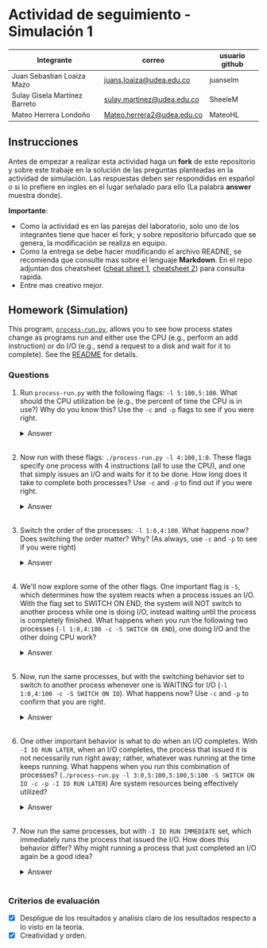 # Actividad de seguimiento - Simulación 1

|Integrante|correo|usuario github|
|----------|------|--------------|
|Juan Sebastian Loaiza Mazo|juans.loaiza@udea.edu.co|juanselm|
|Sulay Gisela Martínez Barreto|sulay.martinez@udea.edu.co|SheeleM|
|Mateo Herrera Londoño|Mateo.herrera2@udea.edu.co|MateoHL|

## Instrucciones

Antes de empezar a realizar esta actividad haga un **fork** de este repositorio y sobre este trabaje en la solución de las preguntas planteadas en la actividad de simulación. Las respuestas deben ser respondidas en español o si lo prefiere en ingles en el lugar señalado para ello (La palabra **answer** muestra donde).

**Importante**:
* Como la actividad es en las parejas del laboratorio, solo uno de los integrantes tiene que hacer el fork; y sobre repositorio bifurcado que se genera, la modificación se realiza en equipo.
* Como la entrega se debe hacer modificando el archivo READNE, se recomienda que consulte mas sobre el lenguaje **Markdown**. En el repo adjuntan dos cheatsheet ([cheat sheet 1](Markdown_Cheat_Sheet.pdf), [cheatsheet 2](markdown-cheatsheet.pdf)) para consulta rapida.
* Entre mas creativo mejor.

## Homework (Simulation)

This program, [`process-run.py`](process-run.py), allows you to see how process states change as programs run and either use the CPU (e.g., perform an add instruction) or do I/O (e.g., send a request to a disk and wait for it to complete). See the [README](https://github.com/remzi-arpacidusseau/ostep-homework/blob/master/cpu-intro/README.md) for details.

### Questions

1. Run `process-run.py` with the following flags: `-l 5:100,5:100`. What should the CPU utilization be (e.g., the percent of time the CPU is in use?) Why do you know this? Use the `-c` and `-p` flags to see if you were right.
   
   <details>
   <summary>Answer</summary>
   <p><b>Comando</b></p>

   ```python
    python3 process-run.py -l 5:100,5:100 -c -p
   ```

     <img src="images/process1.png" alt="Process 1" style="display: block; margin: 0 auto; width: 80%; height: auto;">

   <br>

   ##### Explicación.


   Al ejecutat el comando anterior se simulan dos procesos:
   - **PID 0:** Ejecuta 5 instrucciones en la CPU sin realizar ninguna operación de entrada/salida (I/O). Comienza su ejecución de inmediato.
   - **PID 1:** También ejecuta 5 instrucciones en la CPU, pero su ejecución no está condicionada a que el proceso PID 0 termine primero. En este caso, el planificador decide cómo alternar la ejecución de ambos procesos.
   - **-c (Compute Statistics):** Muestra estadísticas detalladas al final de la ejecución, incluyendo el tiempo total de ejecución, el tiempo ocupado de la CPU y el tiempo ocupado en I/O.

     Ayuda a verificar si la CPU estuvo en uso todo el tiempo y si hubo tiempos muertos.
   - **-p (Print Execution Details):**
   Imprime información sobre el estado de los procesos en cada ciclo.

   <br>
   
   ##### Estado de los Procesos en la Simulación

    | PID | Tiempo 1-5| Tiempo 6| Tiempo 7-10 |
    |---|---|---|---|
    | **0** | Está en `RUN: cpu` | El proceso 0 ha terminado (`DONE`). | Ha finalizado (`DONE`). |
    | **1** | Está `READY` esperando su turno. | Ahora el proceso 1 empieza a ejecutarse (`RUN: cpu`). | El proceso 1 sigue ejecutando CPU hasta que termina. |


   ##### Conclusión:
   - Tiempo total 10 → La simulación duró 10 ciclos. <br>
   - CPU ocupada:10 (100%) → La CPU estuvo ocupada todo el tiempo, sin tiempos muertos.<br>
   - IO ocupada 0 (0%) → No hubo operaciones de entrada/salida (I/O).
   - La planificación utilizada es FIFO porque los procesos se ejecutan en el orden en que llegan sin interrupciones.

   </details>
   <br>

   

2. Now run with these flags: `./process-run.py -l 4:100,1:0`. These flags specify one process with 4 instructions (all to use the CPU), and one that simply issues an I/O and waits for it to be done. How long does it take to complete both processes? Use `-c` and `-p` to find out if you were right. 
   
 
   <details>
   <summary>Answer</summary>
   <p><b>Comando</b></p>

   ```python
     python3 process-run.py -l 4:100,1:0 -c -p
   ```

     <img src="images/process2.png" alt="Process 1" style="display: block; margin: 0 auto; width: 80%; height: auto;">

   <br>

   ##### Explicación.


   Al ejecutar el comando anterior se simulan dos procesos en 11 intervalos tiempo:
   - **PID 0:** ejecuta 4 instrucciones que usan CPU
   - **PID 1:** Tiene 1 instrucción de I/O (RUN:io), luego espera a que termine. 
   <br>
   
   ##### Estado de los Procesos en la Simulación

   | PID | Tiempo 1-4 | Tiempo 5-10 | Tiempo 11 |
   |-----|------------|-------------|-----------|
   | **0**   | Está en `RUN:cpu`, ejecutando normalmente. | Termina su ejecución (`DONE`). | Ya ha finalizado. |
   | **1**   | Está en `READY`, esperando su turno. | Inicia operación de E/S (`RUN:io`) y luego permanece `BLOCKED` esperando que finalice. | Termina operación de E/S (`RUN:io_done`) y finaliza (`DONE`). |



   ##### Conclusión:
   - El proceso PID 0 fue muy rápido porque solo necesitaba usar la CPU. Terminó en 4 unidades de tiempo sin interrupciones. <br>
   - El proceso PID 1, aunque solo tenía una instrucción, tardó mucho más porque era una operación de entrada/salida (I/O), lo cual lo dejó bloqueado durante 5 unidades de tiempo esperando respuesta.<br>
   - El sistema completo tomó 11 unidades de tiempo para ejecutar ambos procesos, principalmente porque PID 1 estuvo bloqueado esperando que finalizara su I/O.
   - Esto demuestra que las operaciones de I/O pueden causar demoras importantes, incluso cuando los procesos son 
   cortos.
   - El CPU estuvo ocupado durante 6 de los 11 tiempos (54.55%), lo cual es un uso razonablemente bueno.
   - No hubo tiempos muertos de CPU, es decir, en cada unidad de tiempo hubo algún proceso en ejecución o esperando IO, lo cual implica un buen aprovechamiento.
   - La unidad de entrada/salida (IO) estuvo activa durante 5 de los 11 tiempos (45.45%), cuando el proceso 1 se encontraba esperando la finalización de su operación de IO.
   - El IO fue ejecutado en paralelo al tiempo que el CPU finalizaba con PID 0, mostrando una buena sincronización entre CPU e IO.

   </details>
   <br>


3. Switch the order of the processes: `-l 1:0,4:100`. What happens now? Does switching the order matter? Why? (As always, use `-c` and `-p` to see if you were right)
   
 
   <details>
   <summary>Answer</summary>
   <p><b>Comando</b></p>

   ```python
     python3 ./process-run.py -l 1:0,4:100 -c -p

   ```

     <img src="images/process3.png" alt="Process 1" style="display: block; margin: 0 auto; width: 80%; height: auto;">

   <br>

   ##### Explicación.


   Al ejecutar este comando se simulan dos procesos en 7 intervalos de tiempo:
   - **PID 0:** Tiene 1 instrución de I/O RUN, luego eespera a que termine
   - **PID 1:** Ejecuta 4 intrucciones que usan CPU. 
   <br>
   
   ##### Estado de los Procesos en la Simulación

   | PID | Tiempo 1 | Tiempo 2-5 | Tiempo 6 | Tiempo 7 |
   |-----|----------|------------|----------|----------|
   | **0** | Inicia operación de E/S (`RUN:io`) | Permanece `BLOCKED` esperando que finalice su operación I/O | Sigue `BLOCKED` | Termina operación de E/S (`RUN:io_done`) y finaliza (`DONE`) |
   | **1** | Está en `READY`, esperando su turno | Ejecuta sus instrucciones de CPU (`RUN:cpu`) | Termina su ejecución (`DONE`) | Ya ha finalizado |


   ##### Conclusión:
   - Al ejecutar -l 1:0,4:100, el sistema operativo mostró una gestión eficiente mediante multiprogramación.
   - Cuando el primer proceso (PID 0) se bloqueó por I/O, el sistema ejecutó el segundo (PID 1), que usaba CPU. Así, ambos avanzaron en paralelo, logrando un uso eficiente del CPU (85.71%) y del I/O (71.43%).
   - Esto demuestra la efectividad de la política "SWITCH ON IO", que cambia a otro proceso cuando uno se bloquea, reduciendo tiempos muertos y mejorando el rendimiento.
   - El orden de los procesos influye directamente en la eficiencia del sistema, permitiendo una mejor utilización de los recursos
   </details>
   <br>


4. We'll now explore some of the other flags. One important flag is `-S`, which determines how the system reacts when a process issues an I/O. With the flag set to SWITCH ON END, the system will NOT switch to another process while one is doing I/O, instead waiting until the process is completely finished. What happens when you run the following two processes (`-l 1:0,4:100 -c -S SWITCH ON END`), one doing I/O and the other doing CPU work?
   
   <details>
   <summary>Answer</summary>
   <p><b>Comando</b></p>

   ```python
   python3 process-run.py -l 1:0,4:100 -c -S SWITCH_ON_END
   ```

   <img src="images/process4.png" alt="Process 5" style="display: block; margin: 0 auto; width: 80%; height: auto;">

   <br>

   ##### Explicación.

   Al ejecutat el comando anterior se simulan dos procesos:
   - **PID 0:** Este proceso ejecuta una operación de I/O.
   - **PID 1:** Este proceso ejecuta instrucciones sobre la CPU.
   - **SWITCH_ON_END:** Esta opción usada en el comando indica que solo puede ser intercambiado los procesos cuan se termine la ejecución del primero.

   <br>

   |PID|Tiempo 1|Tiempo 2-6|Tiempo 7|Tiempo 8-11|
   |---|---|---|---|---|
   |**0**|Está en ejecución con una operación de I/O.|Permanece en estado BLOCKED|Finaliza su proceso I/O|Ha finalizado (DONE).|
   |**1**|Está READY esperando su turno|Permanece READY sin ejecución.|Continua en estado Ready|Inicia ejecución en CPU hasta terminar|

   ##### Conclusión:
   El cambio de proceso solo ocurre cuando uno termina, en este caso hasta que termine el PID 0. Esto causa ineficiencia, ya que la CPU está inactiva durante el tiempo en que PID 0 está bloqueado y luego de eso el PID 1 puede iniciar su ejecución.

   </details>
   <br>

5. Now, run the same processes, but with the switching behavior set to switch to another process whenever one is WAITING for I/O (`-l 1:0,4:100 -c -S SWITCH ON IO`). What happens now? Use `-c` and `-p` to confirm that you are right.
   
   <details>
   <summary>Answer</summary>
   <p><b>Comando</b></p>

   ```python
   python3 process-run.py -l 1:0,4:100 -c -S SWITCH_ON_IO
   ```

   <img src="images/process5.png" alt="Process 5" style="display: block; margin: 0 auto; width: 80%; height: auto;">
   <br>

   ##### Explicación.

   Al ejecutat el comando anterior se simulan dos procesos:
   - **PID 0:** Este proceso ejecuta una operación de I/O.
   - **PID 1:** Este proceso ejecuta instrucciones sobre la CPU.
   - **SWITCH_ON_IO:** Cuando uno de los procesos entra en estado I/O se puede cambiar de proceso.

   <br>

   |PID|Tiempo 1|Tiempo 2-6|Tiempo 7|Tiempo 8-11|
   |---|---|---|---|---|
   |**0**|Empieza la ejecución con una operación de I/O|Se queda en estado BLOCKED esperando su I/O.|Permanece bloqueado esperando el fin de su I/O. |finaliza su proceso I/O|
   |**1**|Inicia su estado en READY|Usa la CPU (RUN: cpu) sin necesidad de que PID 0 halla terminado.|Finaliza su proceso|Ya ha finalizado su proceso|

   ##### Conclusión:
   En este caso se optimiza el uso de la CPU, ya que mientras PID 0 está bloqueado esperando la I/O, PID 1 usa la CPU, evitando tiempos muertos.

   </details>
   <br>

6. One other important behavior is what to do when an I/O completes. With `-I IO RUN LATER`, when an I/O completes, the process that issued it is not necessarily run right away; rather, whatever was running at the time keeps running. What happens when you run this combination of processes? (`./process-run.py -l 3:0,5:100,5:100,5:100 -S SWITCH ON IO -c -p -I IO RUN LATER`) Are system resources being effectively utilized?
   
   <details>
   <summary>Answer</summary>
   Coloque aqui su respuerta
   </details>
   <br>

7. Now run the same processes, but with `-I IO RUN IMMEDIATE` set, which immediately runs the process that issued the I/O. How does this behavior differ? Why might running a process that just completed an I/O again be a good idea?
   
   <details>
   <summary>Answer</summary>
   Coloque aqui su respuerta
   </details>
   <br>


### Criterios de evaluación
- [x] Despligue de los resultados y analisis claro de los resultados respecto a lo visto en la teoria.
- [x] Creatividad y orden.
